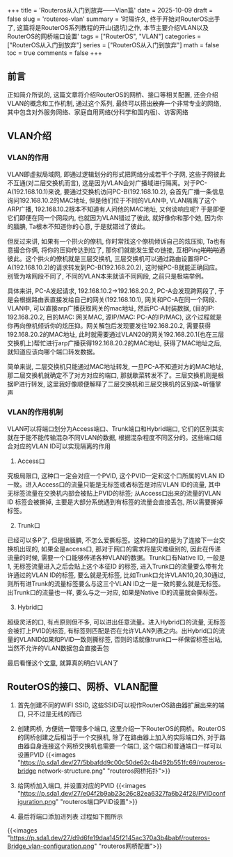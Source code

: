+++
title = 'Routeros从入门到放弃——Vlan篇'
date = 2025-10-09
draft = false
slug = 'routeros-vlan'
summary = '时隔许久, 终于开始对RouterOS出手了, 这篇将是RouterOS系列教程的开山(退坑)之作, 本节主要介绍VLAN以及RouterOS的网桥端口设置'
tags = ["RouterOS", "VLAN"]
categories = ["RouterOS从入门到放弃"]
series = ["RouterOS从入门到放弃"]
math = false
toc = true
comments = false
+++
## 前言
正如简介所说的, 这篇文章将介绍RouterOS的网桥、接口等相关配置, 还会介绍VLAN的概念和工作机制, 通过这个系列, 最终可以搭出~~放弃~~一个非常专业的网络, 其中包含对外服务网络、家庭自用网络(分科学和国内版)、访客网络
## VLAN介绍
### VLAN的作用
VLAN即虚拟局域网, 即通过逻辑划分的形式把网络分成若干个子网, 这些子网彼此不互通(对二层交换机而言), 这是因为VLAN会对广播域进行隔离。对于PC-A(192.168.10.1)来说, 要通过交换机访问PC-B(192.168.10.2), 会首先广播一条信息询问192.168.10.2的MAC地址, 但是他们位于不同的VLAN中, VLAN隔离了这个ARP广播, 192.168.10.2根本不知道有人问他的MAC地址, 又何谈响应呢? 于是即便它们即便在同一个网段内, 也就因为VLAN错过了彼此, 就好像你和那个她, 因为你的腼腆, Ta根本不知道你的心意, 于是就错过了彼此。

但反过来讲, 如果有一个拱火的僚机, 你时常找这个僚机倾诉自己的炫压抑, Ta也有意撮合你俩, 将你的压抑传达到位了, 那你们就能发生爱の链接, 互相Ping~~啪啪啪~~通彼此。这个拱火的僚机就是三层交换机, 三层交换机可以通过路由设置将PC-A(192.168.10.2)的请求转发到PC-B(192.168.20.2), 这时候PC-B就能正确回应。别管为啥网段不同了, 不同的VLAN本来就该不同网段, 之前只是极端举例。

具体来讲, PC-A发起请求, 192.168.10.2->192.168.20.2, PC-A会发现跨网段了, 于是会根据路由表直接发给自己的网关(192.168.10.1), 网关和PC-A在同一个网段、VLAN中, 可以直接arp广播获取网关的mac地址, 然后PC-A封装数据, (目的IP: 192.168.20.2, 目的MAC: 网关MAC, 源IP/MAC: PC-A的IP/MAC), 这个过程就是你再向僚机倾诉你的炫压抑。网关解包后发现要发往192.168.20.2, 需要获得192.168.20.2的MAC地址, 此时就需要通过VLAN20的网关192.168.20.1(也在三层交换机上)帮忙进行arp广播获得192.168.20.2的MAC地址, 获得了MAC地址之后, 就知道应该向哪个端口转发数据。

简单来说, 二层交换机只能通过MAC地址转发, 一旦PC-A不知道对方的MAC地址, 那二层交换机就确定不了对方对应的端口, 那就歇菜转发不了。三层交换机则是根据IP进行转发, 这里我好像顺便解释了二层交换机和三层交换机的区别诶~听懂掌声

### VLAN的作用机制
VLAN可以将端口划分为Access端口、Trunk端口和Hybrid端口, 它们的区别其实就在于能不能传输混杂不同VLAN的数据, 根据混杂程度不同区分的。这些端口结合对应的VLAN ID可以实现隔离的作用
1. Access口

究极局限口, 这种口一定会对应一个PVID, 这个PVID一定和这个口所属的VLAN ID一致。进入Access口的流量只能是无标签或者标签是对应VLAN ID的流量, 其中无标签流量在交换机内部会被贴上PVID的标签; 从Access口出来的流量的VLAN ID 标签会被撕掉, 主要是大部分系统遇到有标签的流量会直接丢包, 所以需要撕掉标签。

2. Trunk口

已经可以多P了, 但是很腼腆, 不怎么爱撕标签。这种口的目的是为了连接下一台交换机出现的, 如果全是access口, 那对于网口的需求将是灾难级别的, 因此在传递流量的时候, 需要一个口能够传递各种VLAN的数据。Trunk口有Native ID, 一般是1, 无标签流量进入之后会贴上这个本征ID 的标签, 进入Trunk口的流量要么带有允许通过的VLAN ID的标签, 要么就是无标签, 比如Trunk口允许VLAN10,20,30通过, 则所有进Trunk的流量标签要么与这三个VLAN ID之一是一致的要么就是无标签。出Trunk口的流量也一样, 要么与之一对应, 如果是Native ID的流量就会撕标签。

3. Hybrid口

超级灵活的口, 有点原则但不多, 可以进出任意流量。进入Hybrid口的流量, 无标签会被打上PVID的标签, 有标签则匹配是否在允许VLAN列表之内。出Hybrid口的流量的VLANID如果和PVID一致则撕标签, 否则的话就像trunk口一样保留标签出站, 当然不允许的VLAN数据包会直接丢包

最后看懂这个[文章](https://www.ros9.com/index.php/1135.html), 就算真的明白VLAN了

## RouterOS的接口、网桥、VLAN配置

1. 首先创建不同的WIFI SSID, 这些SSID可以视作RouterOS路由器扩展出来的端口, 只不过是无线的而已

2. 创建网桥, 方便统一管理多个端口, 这里介绍一下RouterOS的网桥。RouterOS的网桥创建之后相当于一个交换机, 除了在路由器上加入的实际端口外, 对于路由器自身连接这个网桥交换机也需要一个端口, 这个端口和普通端口一样可以设置PVID
{{<images "https://p.sda1.dev/27/5bbafdd9c00c50de62c4b492b551fc69/routeros-bridge network-structure.png" "routeros网桥拓扑">}}

3. 给网桥加入端口, 并设置对应的PVID
{{<images "https://p.sda1.dev/27/e04f2b9ab23c26c82ea6327fa6b24f28/PVIDconfiguration.png" "routeros端口PVID设置">}}

4. 最后将端口添加进列表
过程如下图所示

{{<images "https://p.sda1.dev/27/d9d6fe19daa145f2145ac370a3b4babf/routeros-Bridge_vlan-configuration.png" "routeros网桥配置">}}